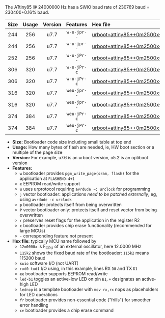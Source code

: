 The ATtiny85 @ 24000000 Hz has a SWIO baud rate of 230769 baud = 230400+0.16% baud.

|Size|Usage|Version|Features|Hex file|
|:-:|:-:|:-:|:-:|:--|
|244|256|u7.7|`w-u-jpr--`|[urboot+attiny85++0m2500x++++2k4_swio_rxb4_txb3_led+b1.hex](https://raw.githubusercontent.com/stefanrueger/urboot.hex/main/mcus/attiny85/external_oscillator/fcpu++0m2500_Hz/br++++2k4_bps/urboot+attiny85++0m2500x++++2k4_swio_rxb4_txb3_led+b1.hex)|
|244|256|u7.7|`w-u-jpr--`|[urboot+attiny85++0m2500x++++2k4_swio_rxb4_txb3_lednop.hex](https://raw.githubusercontent.com/stefanrueger/urboot.hex/main/mcus/attiny85/external_oscillator/fcpu++0m2500_Hz/br++++2k4_bps/urboot+attiny85++0m2500x++++2k4_swio_rxb4_txb3_lednop.hex)|
|252|256|u7.7|`w-u-jPr--`|[urboot+attiny85++0m2500x++++2k4_swio_rxb4_txb3.hex](https://raw.githubusercontent.com/stefanrueger/urboot.hex/main/mcus/attiny85/external_oscillator/fcpu++0m2500_Hz/br++++2k4_bps/urboot+attiny85++0m2500x++++2k4_swio_rxb4_txb3.hex)|
|306|320|u7.7|`w-u-jPr-c`|[urboot+attiny85++0m2500x++++2k4_swio_rxb4_txb3_led+b1_fr_ce.hex](https://raw.githubusercontent.com/stefanrueger/urboot.hex/main/mcus/attiny85/external_oscillator/fcpu++0m2500_Hz/br++++2k4_bps/urboot+attiny85++0m2500x++++2k4_swio_rxb4_txb3_led+b1_fr_ce.hex)|
|306|320|u7.7|`w-u-jPr-c`|[urboot+attiny85++0m2500x++++2k4_swio_rxb4_txb3_lednop_fr_ce.hex](https://raw.githubusercontent.com/stefanrueger/urboot.hex/main/mcus/attiny85/external_oscillator/fcpu++0m2500_Hz/br++++2k4_bps/urboot+attiny85++0m2500x++++2k4_swio_rxb4_txb3_lednop_fr_ce.hex)|
|316|320|u7.7|`weu-jpr--`|[urboot+attiny85++0m2500x++++2k4_swio_rxb4_txb3_ee_led+b1.hex](https://raw.githubusercontent.com/stefanrueger/urboot.hex/main/mcus/attiny85/external_oscillator/fcpu++0m2500_Hz/br++++2k4_bps/urboot+attiny85++0m2500x++++2k4_swio_rxb4_txb3_ee_led+b1.hex)|
|316|320|u7.7|`weu-jpr--`|[urboot+attiny85++0m2500x++++2k4_swio_rxb4_txb3_ee_lednop.hex](https://raw.githubusercontent.com/stefanrueger/urboot.hex/main/mcus/attiny85/external_oscillator/fcpu++0m2500_Hz/br++++2k4_bps/urboot+attiny85++0m2500x++++2k4_swio_rxb4_txb3_ee_lednop.hex)|
|374|384|u7.7|`weu-jPr-c`|[urboot+attiny85++0m2500x++++2k4_swio_rxb4_txb3_ee_led+b1_fr_ce.hex](https://raw.githubusercontent.com/stefanrueger/urboot.hex/main/mcus/attiny85/external_oscillator/fcpu++0m2500_Hz/br++++2k4_bps/urboot+attiny85++0m2500x++++2k4_swio_rxb4_txb3_ee_led+b1_fr_ce.hex)|
|374|384|u7.7|`weu-jPr-c`|[urboot+attiny85++0m2500x++++2k4_swio_rxb4_txb3_ee_lednop_fr_ce.hex](https://raw.githubusercontent.com/stefanrueger/urboot.hex/main/mcus/attiny85/external_oscillator/fcpu++0m2500_Hz/br++++2k4_bps/urboot+attiny85++0m2500x++++2k4_swio_rxb4_txb3_ee_lednop_fr_ce.hex)|

- **Size:** Bootloader code size including small table at top end
- **Usage:** How many bytes of flash are needed, ie, HW boot section or a multiple of the page size
- **Version:** For example, u7.6 is an urboot version, o5.2 is an optiboot version
- **Features:**
  + `w` bootloader provides `pgm_write_page(sram, flash)` for the application at `FLASHEND-4+1`
  + `e` EEPROM read/write support
  + `u` uses urprotocol requiring `avrdude -c urclock` for programming
  + `j` vector bootloader: applications *need to be patched externally*, eg, using `avrdude -c urclock`
  + `p` bootloader protects itself from being overwritten
  + `P` vector bootloader only: protects itself and reset vector from being overwritten
  + `r` preserves reset flags for the application in the register R2
  + `c` bootloader provides chip erase functionality (recommended for large MCUs)
  + `-` corresponding feature not present
- **Hex file:** typically MCU name followed by
  + `12m0000x` is F<sub>CPU</sub> of an external oscillator, here 12.0000 MHz
  + `115k2` shows the fixed baud rate of the bootloader: `115k2` means 115200 baud
  + `swio` software I/O (not UART)
  + `rxd0 txd1` I/O using, in this example, lines RX `D0` and TX `D1`
  + `ee` bootloader supports EEPROM read/write
  + `led-b1` toggles an active-low LED on pin `B1`, `+` designates an active-high LED
  + `lednop` is a template bootloader with `mov rx,rx` nops as placeholders for LED operations
  + `fr` bootloader provides non-essential code ("frills") for smoother error handling
  + `ce` bootloader provides a chip erase command
